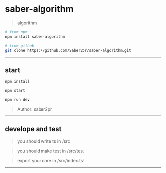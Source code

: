# saber-algorithm

> algorithm

```bash
# from npm
npm install saber-algorithm

# from github
git clone https://github.com/Saber2pr/saber-algorithm.git
```

---

## start

```bash
npm install
```

```bash
npm start

npm run dev

```

> Author: saber2pr

---

## develope and test

> you should write ts in /src

> you should make test in /src/test

> export your core in /src/index.ts!

---
